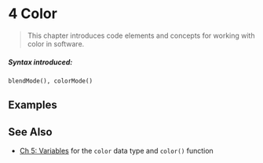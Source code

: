 # 4 Color

>This chapter introduces code elements and concepts for working with color in software.

##### Syntax introduced:

```
blendMode(), colorMode()
```

## Examples

## See Also

* [Ch 5: Variables](../05-Variables) for the `color` data type and `color()` function

